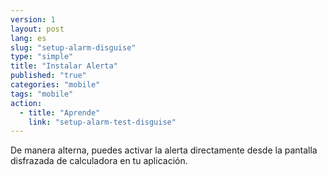 ```yaml
---
version: 1
layout: post
lang: es
slug: "setup-alarm-disguise"
type: "simple"
title: "Instalar Alerta"
published: "true"
categories: "mobile"
tags: "mobile"
action: 
  - title: "Aprende"
    link: "setup-alarm-test-disguise"
---
```


De manera alterna, puedes activar la alerta directamente desde la pantalla disfrazada de calculadora en tu aplicación. 
